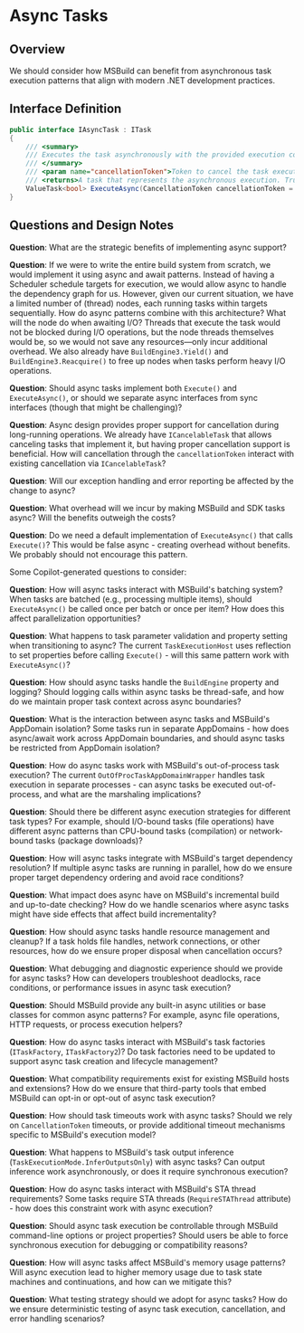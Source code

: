 # Async Tasks

## Overview
We should consider how MSBuild can benefit from asynchronous task execution patterns that align with modern .NET development practices.

## Interface Definition

```csharp
public interface IAsyncTask : ITask
{
    /// <summary>
    /// Executes the task asynchronously with the provided execution context.
    /// </summary>
    /// <param name="cancellationToken">Token to cancel the task execution</param>
    /// <returns>A task that represents the asynchronous execution. True if successful, false otherwise.</returns>
    ValueTask<bool> ExecuteAsync(CancellationToken cancellationToken = default) { }
}
```

## Questions and Design Notes

**Question**: What are the strategic benefits of implementing async support?

**Question**: If we were to write the entire build system from scratch, we would implement it using async and await patterns. Instead of having a Scheduler schedule targets for execution, we would allow async to handle the dependency graph for us. However, given our current situation, we have a limited number of (thread) nodes, each running tasks within targets sequentially. How do async patterns combine with this architecture? What will the node do when awaiting I/O? Threads that execute the task would not be blocked during I/O operations, but the node threads themselves would be, so we would not save any resources—only incur additional overhead. We also already have `BuildEngine3.Yield()` and `BuildEngine3.Reacquire()` to free up nodes when tasks perform heavy I/O operations.

**Question**: Should async tasks implement both `Execute()` and `ExecuteAsync()`, or should we separate async interfaces from sync interfaces (though that might be challenging)?

**Question**: Async design provides proper support for cancellation during long-running operations. We already have `ICancelableTask` that allows canceling tasks that implement it, but having proper cancellation support is beneficial. How will cancellation through the `cancellationToken` interact with existing cancellation via `ICancelableTask`?

**Question**: Will our exception handling and error reporting be affected by the change to async?

**Question**: What overhead will we incur by making MSBuild and SDK tasks async? Will the benefits outweigh the costs?

**Question**: Do we need a default implementation of `ExecuteAsync()` that calls `Execute()`? This would be false async - creating overhead without benefits. We probably should not encourage this pattern.

Some Copilot-generated questions to consider:

**Question**: How will async tasks interact with MSBuild's batching system? When tasks are batched (e.g., processing multiple items), should `ExecuteAsync()` be called once per batch or once per item? How does this affect parallelization opportunities?

**Question**: What happens to task parameter validation and property setting when transitioning to async? The current `TaskExecutionHost` uses reflection to set properties before calling `Execute()` - will this same pattern work with `ExecuteAsync()`?

**Question**: How should async tasks handle the `BuildEngine` property and logging? Should logging calls within async tasks be thread-safe, and how do we maintain proper task context across async boundaries?

**Question**: What is the interaction between async tasks and MSBuild's AppDomain isolation? Some tasks run in separate AppDomains - how does async/await work across AppDomain boundaries, and should async tasks be restricted from AppDomain isolation?

**Question**: How do async tasks work with MSBuild's out-of-process task execution? The current `OutOfProcTaskAppDomainWrapper` handles task execution in separate processes - can async tasks be executed out-of-process, and what are the marshaling implications?

**Question**: Should there be different async execution strategies for different task types? For example, should I/O-bound tasks (file operations) have different async patterns than CPU-bound tasks (compilation) or network-bound tasks (package downloads)?

**Question**: How will async tasks integrate with MSBuild's target dependency resolution? If multiple async tasks are running in parallel, how do we ensure proper target dependency ordering and avoid race conditions?

**Question**: What impact does async have on MSBuild's incremental build and up-to-date checking? How do we handle scenarios where async tasks might have side effects that affect build incrementality?

**Question**: How should async tasks handle resource management and cleanup? If a task holds file handles, network connections, or other resources, how do we ensure proper disposal when cancellation occurs?

**Question**: What debugging and diagnostic experience should we provide for async tasks? How can developers troubleshoot deadlocks, race conditions, or performance issues in async task execution?

**Question**: Should MSBuild provide any built-in async utilities or base classes for common async patterns? For example, async file operations, HTTP requests, or process execution helpers?

**Question**: How do async tasks interact with MSBuild's task factories (`ITaskFactory`, `ITaskFactory2`)? Do task factories need to be updated to support async task creation and lifecycle management?

**Question**: What compatibility requirements exist for existing MSBuild hosts and extensions? How do we ensure that third-party tools that embed MSBuild can opt-in or opt-out of async task execution?

**Question**: How should task timeouts work with async tasks? Should we rely on `CancellationToken` timeouts, or provide additional timeout mechanisms specific to MSBuild's execution model?

**Question**: What happens to MSBuild's task output inference (`TaskExecutionMode.InferOutputsOnly`) with async tasks? Can output inference work asynchronously, or does it require synchronous execution?

**Question**: How do async tasks interact with MSBuild's STA thread requirements? Some tasks require STA threads (`RequireSTAThread` attribute) - how does this constraint work with async execution?

**Question**: Should async task execution be controllable through MSBuild command-line options or project properties? Should users be able to force synchronous execution for debugging or compatibility reasons?

**Question**: How will async tasks affect MSBuild's memory usage patterns? Will async execution lead to higher memory usage due to task state machines and continuations, and how can we mitigate this?

**Question**: What testing strategy should we adopt for async tasks? How do we ensure deterministic testing of async task execution, cancellation, and error handling scenarios?